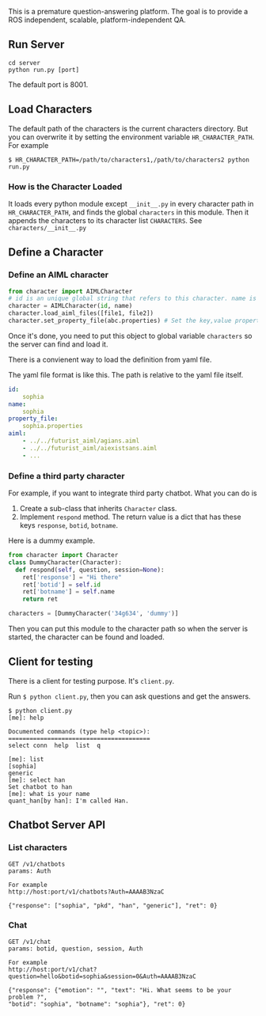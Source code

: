 This is a premature question-answering platform. The goal is to provide a ROS independent, scalable, platform-independent QA.

## Run Server
```shell
cd server
python run.py [port]
```

The default port is 8001.

## Load Characters
The default path of the characters is the current characters directory.
But you can overwrite it by setting the environment variable `HR_CHARACTER_PATH`. For example

`$ HR_CHARACTER_PATH=/path/to/characters1,/path/to/characters2 python run.py`

### How is the Character Loaded
It loads every python module except `__init__.py` in every character path in `HR_CHARACTER_PATH`, and finds the global `characters` in this module.
Then it appends the characters to its character list `CHARACTERS`. See `characters/__init__.py`

## Define a Character
### Define an AIML character

```python
from character import AIMLCharacter
# id is an unique global string that refers to this character. name is the character name.
character = AIMLCharacter(id, name)
character.load_aiml_files([file1, file2])
character.set_property_file(abc.properties) # Set the key,value properties.
```

Once it's done, you need to put this object to global variable `characters` so the server can find and load it.

There is a convienent way to load the definition from yaml file.

The yaml file format is like this. The path is relative to the yaml file itself.
```yaml
id:
    sophia
name:
    sophia
property_file:
    sophia.properties
aiml:
    - ../../futurist_aiml/agians.aiml
    - ../../futurist_aiml/aiexistsans.aiml
    - ...
```
### Define a third party character
For example, if you want to integrate third party chatbot. What you can do is

1. Create a sub-class that inherits `Character` class.
2. Implement `respond` method. The return value is a dict that has these keys `response`, `botid`, `botname`.

Here is a dummy example.
```python
from character import Character
class DummyCharacter(Character):
  def respond(self, question, session=None):
    ret['response'] = "Hi there"
    ret['botid'] = self.id
    ret['botname'] = self.name
    return ret

characters = [DummyCharacter('34g634', 'dummy')]
```
Then you can put this module to the character path so when the server is started, the character can be found and loaded.

## Client for testing
There is a client for testing purpose. It's `client.py`.

Run `$ python client.py`, then you can ask questions and get the answers.

```
$ python client.py
[me]: help

Documented commands (type help <topic>):
========================================
select conn  help  list  q

[me]: list
[sophia]
generic
[me]: select han
Set chatbot to han
[me]: what is your name
quant_han[by han]: I'm called Han.
```

## Chatbot Server API

### List characters

```
GET /v1/chatbots
params: Auth
```

```
For example
http://host:port/v1/chatbots?Auth=AAAAB3NzaC

{"response": ["sophia", "pkd", "han", "generic"], "ret": 0}
```

### Chat

```
GET /v1/chat
params: botid, question, session, Auth
```

```
For example
http://host:port/v1/chat?question=hello&botid=sophia&session=0&Auth=AAAAB3NzaC

{"response": {"emotion": "", "text": "Hi. What seems to be your problem ?",
"botid": "sophia", "botname": "sophia"}, "ret": 0}
```
